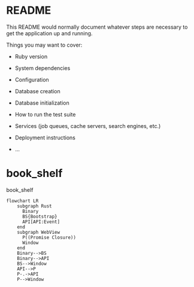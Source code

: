 # README

This README would normally document whatever steps are necessary to get the
application up and running.

Things you may want to cover:

* Ruby version

* System dependencies

* Configuration

* Database creation

* Database initialization

* How to run the test suite

* Services (job queues, cache servers, search engines, etc.)

* Deployment instructions

* ...
# book_shelf
book_shelf

```mermaid
flowchart LR
    subgraph Rust
      Binary
      BS{Bootstrap}
      API[API:Event]
    end
    subgraph WebView
      P((Promise Closure))
      Window
    end
    Binary-->BS
    Binary-->API
    BS-->Window
    API-->P
    P-.->API
    P-->Window
```
